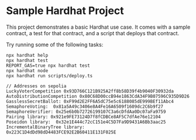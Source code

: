 # Sample Hardhat Project

This project demonstrates a basic Hardhat use case. It comes with a sample contract, a test for that contract, and a script that deploys that contract.

Try running some of the following tasks:

```shell
npx hardhat help
npx hardhat test
REPORT_GAS=true npx hardhat test
npx hardhat node
npx hardhat run scripts/deploy.ts
```
```solidity
// Addresses on sepolia
LuckyVoterCompetition 0x93D766C121B925A2ff8b58D39f4b9040F30932da
AutoDistributionCompetition 0x80C68D00ccB94e1863CdA34F9B07596C935D9D26
GasslessSecretBallot: 0xF99d2E2FF6A5dC75e5c6188085dE999BEf11Abc4
SemaphoreVoting:  0x81a5A49c3406e8A4Fe16A6509f1609dc2C6b9f27
SemaphoreVerifier: 0x25e6b0b72726199107C3a6cDfdAa0Dc07aFa9759
Pairing library: 0x921e9FE73124D7f8fCDBCe8AF5C7dfAe76e12104
Poseidon library:  0x32e1E444c72cC151e4C5D7Fa9D9431A6Bb3aac25
IncrementalBinaryTree library:  0x223C1D4dDd98dD4483FCE92E2B60411E131F025E
```